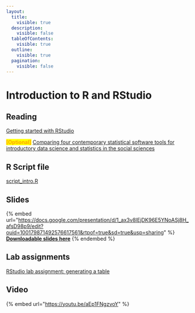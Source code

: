 ```yaml
---
layout:
  title:
    visible: true
  description:
    visible: false
  tableOfContents:
    visible: true
  outline:
    visible: true
  pagination:
    visible: false
---
```


# Introduction to R and RStudio

## Reading

[Getting started with RStudio](https://drive.google.com/open?id=1-Re7ytjjVGaHEoUD0Fst2c6GAsA0YCGf\&usp=drive\_fs)

<mark style="color:orange;">**\[Optional]**</mark> [Comparing four contemporary statistical software tools for introductory data science and statistics in the social sciences](https://drive.google.com/open?id=1z\_polsWq7UTcrwQ6wVTFhkOOs8x\_JsEn\&usp=drive\_fs)

## R Script file

[script\_intro.R](https://drive.google.com/open?id=1q-dd3TMfDi7mLMkr-UcdmAYhi71y0r5A\&usp=drive\_fs)

## Slides

{% embed url="https://docs.google.com/presentation/d/1_ax3v8lEjDK96E5YNoASj8H_afsD98p9/edit?ouid=100179871492576617561&rtpof=true&sd=true&usp=sharing" %}
[**Downloadable slides here**](https://docs.google.com/presentation/d/1\_ax3v8lEjDK96E5YNoASj8H\_afsD98p9/edit?usp=sharing\&ouid=100179871492576617561\&rtpof=true\&sd=true)
{% endembed %}

## Lab assignments

[RStudio lab assignment: generating a table](https://docs.google.com/document/d/1ZBeemUHH2-tHewdXjoVfmKGRi\_iabTfL/edit?usp=sharing\&ouid=100179871492576617561\&rtpof=true\&sd=true)

## Video

{% embed url="https://youtu.be/aEp1FNgzvoY" %}

